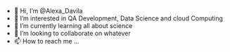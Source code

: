 - 👋 Hi, I’m @Alexa_Davila
- 👀 I’m interested in QA Development, Data Science and cloud Computing
- 🌱 I’m currently learning all about science
- 💞️ I’m looking to collaborate on whatever
- 📫 How to reach me ...

<!---
AxaDavila/AxaDavila is a ✨ special ✨ repository because its `README.md` (this file) appears on your GitHub profile.
--->
